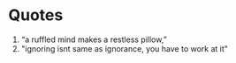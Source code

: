 # Quotes

1. “a ruffled mind makes a restless pillow,”
2. "ignoring isnt same as ignorance, you have to work at it"
